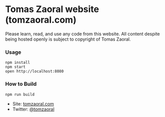 # Tomas Zaoral website (tomzaoral.com)

Please learn, read, and use any code from this website. All content despite being hosted openly is subject to copyright of Tomas Zaoral.



### Usage
```
npm install
npm start
open http://localhost:8080
```

### How to Build
```
npm run build
```


* Site: [tomzaoral.com](http://tomzaoral.com)
* Twitter: [@tomzaoral](http://twitter.com/tomzaoral)
